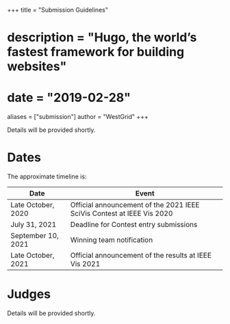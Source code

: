 +++
title = "Submission Guidelines"
# description = "Hugo, the world’s fastest framework for building websites"
# date = "2019-02-28"
aliases = ["submission"]
author = "WestGrid"
+++

Details will be provided shortly.

<!-- Your submission should include: -->

<!-- \*\*\* -->

<!-- - A 2-page PDF describing your visualization and analysis techniques. Focus on the techniques you used and results you -->
<!--   obtained. Do not waste space on background information or data descriptions. Please follow the formatting guidelines -->
<!--   for the manuscript. (you can download LaTeX and Word templates from this site). -->
<!-- - Images which explain how your visualizations help answering the questions. The images should be appended to the 2-page -->
<!--   document (thus, your whole PDF document should have more than 2 pages). The PDF document should be no bigger than 50 -->
<!--   MB in size. -->
<!-- - An MPEG, AVI, or Quicktime video (duration at most 10 minutes) showing the system, methods, or processes in -->
<!--   action. This will be most helpful for demonstrating the effectiveness of your approach. -->

<!-- To submit: -->

<!-- \*\*\* -->

<!-- - Visit https://new.precisionconference.com -->
<!-- - Sign in or create an account -->
<!-- - Read and accept the privacy policy and terms and conditions -->
<!-- - Once the account is created, go to the submit tab and choose the following: -->
<!-- - Edit the submission with your data and record the changes -->

<!-- The review process will be single or double blind, we leave it to the discretion of the authors whether they want to -->
<!-- disclose their identity in their submissions. -->

# Dates

<!-- We will be following the process of the last years. There might be slight changes but the plan is this: -->

The approximate timeline is:

| Date | Event |
| -- | -- |
| Late October, 2020 | Official announcement of the 2021 IEEE SciVis Contest at IEEE Vis 2020 |
| July 31, 2021 | Deadline for Contest entry submissions|
| September 10, 2021 | Winning team notification |
| Late October, 2021 | Official announcement of the results at IEEE Vis 2021 |

<!-- - September 21, 2021 - Deadline for pre-recorded video presentations. -->

# Judges

Details will be provided shortly.

<!-- - Alex Razoumov, Visualization Specialist, WestGrid / Compute Canada -->
<!-- - Weiguang, HPC Analyst, SHARCNET / Compute Canada -->
<!-- - Hosein Shahnas, Research Scientist, Earth Sciences, University of Toronto -->
<!-- - how about Marcelo? -->
<!-- - how about Thomas Theußl and Silvio Rizzi, and anyone they could enlist -->






<!-- 2020 panel: -->
<!-- - Thomas Theußl, Visualization Scientist, King Abdullah University of Science and Technology. -->
<!-- - Madhu Srinivasan, Scientist - Visualization and Machine Learning, Hewlett Packard Enterprise. -->
<!-- - Guoning Chen. Associate Professor, University of Houston. -->
<!-- - Ibrahim Hoteit, Associate Professor, King Abdullah University of Science and Technology. -->
<!-- - Shehzad Afzal, Postdoctoral Fellow, King Abdullah University of Science and Technology. -->
<!-- - Aneesh C. Subramanian, Assistant Professor, University of California, San Diego. -->
<!-- - Bruce Cornuelle, Director of the Physical Oceanography Research Division, University of California, San Diego. -->
<!-- - Silvio Rizzi, Visualization and Analysis, Argonne National Laboratory. -->
<!-- - Theresa-Marie Rhyne, editor of the Visualization Viewpoints Department for IEEE Computer Graphics & Applications -->
<!--   Magazine, Associate Editor of IEEE Computing Now. -->

